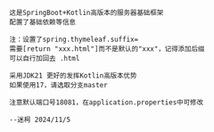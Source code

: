  
    这是SpringBoot+Kotlin高版本的服务器基础框架
    配置了基础依赖等信息
    
    注：设置了spring.thymeleaf.suffix=
    需要[return "xxx.html"]而不是默认的"xxx"，记得添加后缀
    可以自行加回去 .html

    采用JDK21 更好的发挥Kotlin高版本优势
    如果使用17，请选取分支master

    注意默认端口号18081，在application.properties中可修改

    --迷枵 2024/11/5
